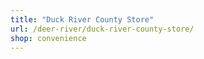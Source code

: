 ```yaml
---
title: "Duck River County Store"
url: /deer-river/duck-river-county-store/
shop: convenience
---
```

